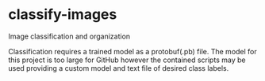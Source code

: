 # classify-images
Image classification and organization

Classification requires a trained model as a protobuf(.pb) file. The model for this project is too large for GitHub however the contained scripts may be used providing a custom model and text file of desired class labels.  
